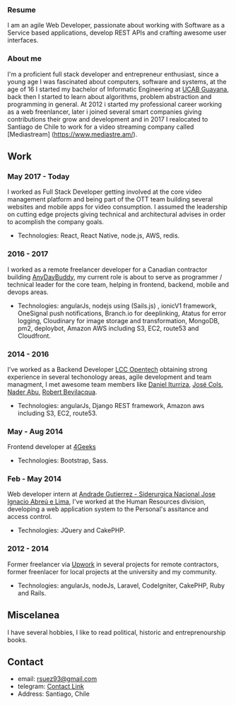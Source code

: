   
### Resume

I am an agile Web Developer, passionate about working with Software as a Service based applications, develop REST APIs and crafting awesome user interfaces.


### About me

I'm a proficient full stack developer and entrepreneur enthusiast, since a young age I was fascinated about computers, software and systems, at the age of 16 I started my bachelor of Informatic Engineering at [UCAB Guayana](http://guayanaweb.ucab.edu.ve/), back then I started to learn about algorithms, problem abstraction and programming in general. At 2012 i started my professional career working as a web freenlancer, later i joined several smart companies giving contributions their grow and development and in 2017 I realocated to Santiago de Chile to work for a video streaming company called [Mediastream] (https://www.mediastre.am/).


## Work

### May 2017 - Today

 I worked as Full Stack Developer getting involved at the core video management platform and being part of the OTT team building several websites and mobile apps for video consumption. I assumed the leadership on cutting edge projects giving technical and architectural advises in order to acomplish the company goals.
 
 * Technologies: React, React Native, node.js, AWS, redis.
 
### 2016 - 2017

I worked as a remote freelancer developer for a Canadian contractor building [AnyDayBuddy](https://staging.anydaybuddy.com/), my current role is about to serve as programmer / technical leader for the core team, helping in frontend, backend, mobile and devops areas.

* Technologies: angularJs, nodejs using (Sails.js) , ionicV1 framework, OneSignal push notifications, Branch.io for deeplinking, Atatus for error logging,  Cloudinary for image storage and transformation, MongoDB, pm2, deploybot, Amazon AWS including S3, EC2, route53 and Cloudfront. 

### 2014 - 2016

I've worked as a Backend Developer [LCC Opentech](http://lccopen.tech/) obtaining strong experience in several techonology areas, agile development and team managment, I met awesome team members like [Daniel Iturriza](https://github.com/diturriza), [José Cols](https://github.com/josecols), [Nader Abu](https://github.com/naderst), [Robert Bevilacqua](https://github.com/RBevilacqua).

* Technologies: angularJs, Django REST framework, Amazon aws including S3, EC2, route53. 

### May - Aug 2014
Frontend developer at [4Geeks](https://www.4geeks.co/es/inicio/)
* Technologies: Bootstrap, Sass.


### Feb - May 2014
Web developer intern at [Andrade Gutierrez - Siderurgica Nacional Jose Ignacio Abreú e Lima](), I've worked at the Human Resources division, developing a web application system to the Personal's assitance and access control.

* Technologies: JQuery and CakePHP. 

### 2012 - 2014

Former freelancer via [Upwork](https://www.upwork.com/freelancers/~01ba4f039661b19550) in several projects for remote contractors, former freenlacer for local projects at the university and my community.
* Technologies: angularJs, nodeJs, Laravel, CodeIgniter, CakePHP, Ruby and Rails.


## Miscelanea

 I have several hobbies, I like to read political, historic and entreprenourship books.


## Contact
  * email: rsuez93@gmail.com
  * telegram: [Contact Link](https://t.me/ronsuez)
  * Address: Santiago, Chile
